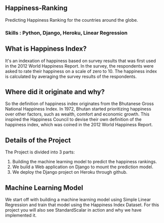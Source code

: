 ## Happiness-Ranking
Predicting Happiness Ranking for the countries around the globe.

### Skills : Python, Django, Heroku, Linear Regression

## What is Happiness Index?
It's an indexation of happiness based on survey results that was first used in the 2012 World Happiness Report.
In the survey, the respondents were asked to rate their happiness on a scale of zero to 10. 
The happiness index is calculated by averaging the survey results of the respondents.

## Where did it originate and why?
So the definition of happiness index originates from the Bhutanese Gross National Happiness Index.
In 1972, Bhutan started prioritizing happiness over other factors, such as wealth, comfort and economic growth.
This inspired the Happiness Council to devise their own definition of the happiness index, which was coined in the 2012 World Happiness Report.

## Details of the Project
The Project is divided into 3 parts:
1) Building the machine learning model to predict the happiness rankings.
2) We build a Web application on Django to mount the prediction model.
3) We deploy the Django project on Heroku through github.

## Machine Learning Model
We start off with building a machine learning model using Simple Linear Regression and train that model using the Happiness Index Dataset.
For this project you will also see StandardScalar in action and why we have implemented it.
